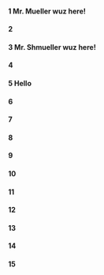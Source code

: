 #### 1 Mr. Mueller wuz here!
#### 2
#### 3 Mr. Shmueller wuz here!
#### 4
#### 5 Hello
#### 6
#### 7
#### 8
#### 9
#### 10
#### 11
#### 12
#### 13
#### 14
#### 15